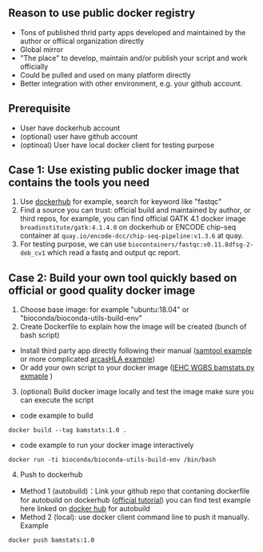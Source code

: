 ## Reason to use public docker registry

- Tons of published thrid party apps developed and maintained by the author or offiical organization directly
- Global mirror
- "The place" to develop, maintain and/or publish your script and work officially
- Could be pulled and used on many platform directly 
- Better integration with other environment, e.g. your github account.

## Prerequisite

- User have dockerhub account
- (optional) user have github account
- (optinoal) User have local docker client for testing purpose

## Case 1: Use existing public docker image that contains the tools you need

1. Use [dockerhub](https://hub.docker.com/) for example, search for keyword like "fastqc"
2. Find a source you can trust: official build and maintained by author, or third repos, for example, you can find official GATK 4.1 docker image `broadinstitute/gatk:4.1.4.0` on dockerhub or ENCODE chip-seq container at `quay.io/encode-dcc/chip-seq-pipeline:v1.3.6` at quay. 
3. For testing purpose,  we can use `biocontainers/fastqc:v0.11.8dfsg-2-deb_cv1` which read a fastq and output qc report. 

## Case 2: Build your own tool quickly based on official or good quality docker image 

1. Choose base image: for example "ubuntu:18.04" or "bioconda/bioconda-utils-build-env"
2. Create Dockerfile to explain how the image will be created (bunch of bash script)
- Install third party app directly following their manual ([samtool example](https://github.com/tengfei/docker-demo/tree/master/samtools-bioconda-install) or more complicated [arcasHLA example](https://github.com/tengfei/docker-demo/tree/master/arcasHLA))
- Or add your own script to your docker image ([IEHC WGBS bamstats.py exmaple](https://github.com/tengfei/docker-demo/tree/master/ihec) )
3. (optional) Build docker image locally and test the image make sure you can execute the script
- code example to build 
```
docker build --tag bamstats:1.0 .
```
- code example to run your docker image interactively 
```
docker run -ti bioconda/bioconda-utils-build-env /bin/bash
```
4. Push to dockerhub 
- Method 1 (autobuild)：Link your github repo that contaning dockerfile for autobuild on dockerhub ([official tutorial](https://docs.docker.com/docker-hub/builds/)) you can find test example here linked on [docker hub](https://hub.docker.com/u/tengfei) for autobuild
- Method 2 (local): use docker client command line to push it manually. Example 
```
docker push bamstats:1.0
```